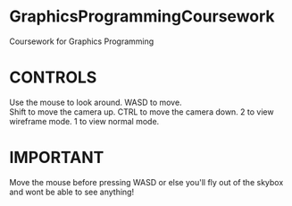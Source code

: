 # GraphicsProgrammingCoursework
Coursework for Graphics Programming

# CONTROLS
Use the mouse to look around.
WASD to move.  
Shift to move the camera up.
CTRL to move the camera down.
2 to view wireframe mode.
1 to view normal mode.

# IMPORTANT
Move the mouse before pressing WASD or else you'll fly out of the skybox and wont be able to see anything!
